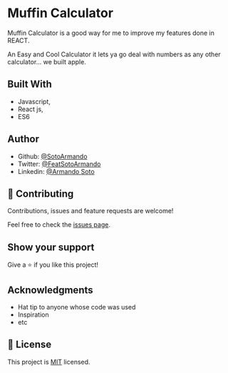 # Muffin Calculator

Muffin Calculator is a good way for me to improve my features done in REACT.



An Easy and Cool Calculator it lets ya go deal with numbers as any other calculator... we built apple.

## Built With

- Javascript,
- React js,
- ES6


## Author

- Github: [@SotoArmando](https://github.com/SotoArmando)
- Twitter: [@FeatSotoArmando](https://twitter.com/FeatSotoArmando)
- Linkedin: [@Armando Soto](https://linkedin.com/armando-josé-soto-263455124)



## 🤝 Contributing

Contributions, issues and feature requests are welcome!

Feel free to check the [issues page](issues/).

## Show your support

Give a ⭐️ if you like this project!

## Acknowledgments

- Hat tip to anyone whose code was used
- Inspiration
- etc

## 📝 License

This project is [MIT](lic.url) licensed.
